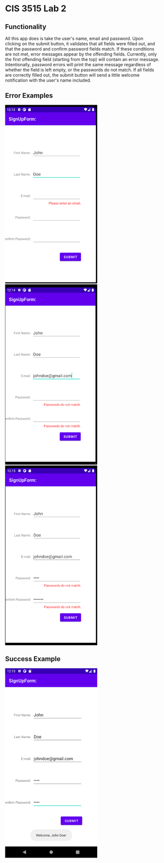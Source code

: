 # CIS 3515 Lab 2

## Functionality
All this app does is take the user's name, email and password. Upon clicking on the submit button, it validates that all fields were filled out, and that the password and confirm password fields match. If these conditions are not met, error messages appear by the offending fields. Currently, only the first offending field (starting from the top) will contain an error message. Intentionally, password errors will print the same message regardless of whether the field is left empty, or the passwords do not match. If all fields are correctly filled out, the submit button will send a little welcome notification with the user's name included.

## Error Examples
<img src="screenshots/error1.png" width="300">
<img src="screenshots/error2.png" width="300">
<img src="screenshots/error3.png" width="300">

## Success Example
<img src="screenshots/success.png" width="300">

